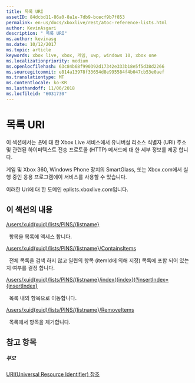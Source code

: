 ```yaml
---
title: 목록 URI
assetID: 84dcbd11-86a0-8a1e-7db9-bcecf9b7f853
permalink: en-us/docs/xboxlive/rest/atoc-reference-lists.html
author: KevinAsgari
description: " 목록 URI"
ms.author: kevinasg
ms.date: 10/12/2017
ms.topic: article
keywords: xbox live, xbox, 게임, uwp, windows 10, xbox one
ms.localizationpriority: medium
ms.openlocfilehash: 63c84b68f990392d17342e333b18e5f5d38d2266
ms.sourcegitcommit: e814a13978f33654d8e995584f4b047cb53e0aef
ms.translationtype: MT
ms.contentlocale: ko-KR
ms.lasthandoff: 11/06/2018
ms.locfileid: "6031730"
---
```

# <a name="lists-uris"></a>목록 URI
 
이 섹션에서는 *핀*에 대 한 Xbox Live 서비스에서 유니버설 리소스 식별자 (URI) 주소 및 관련된 하이퍼텍스트 전송 프로토콜 (HTTP) 메서드에 대 한 세부 정보를 제공 합니다.
 
게임 및 Xbox 360, Windows Phone 장치의 SmartGlass, 또는 Xbox.com에서 실행 중인 응용 프로그램에이 서비스를 사용할 수 있습니다.
 
이러한 Uri에 대 한 도메인 eplists.xboxlive.com입니다.
 
<a id="ID4EPB"></a>

 
## <a name="in-this-section"></a>이 섹션의 내용

[/users/xuid(xuid)/lists/PINS/{listname}](uri-usersxuidlistspinslistname.md)

&nbsp;&nbsp;항목을 목록에 액세스 합니다.

[/users/xuid(xuid)/lists/PINS/{listname}/ContainsItems](uri-usersxuidlistspinslistnamecontainsitems.md)

&nbsp;&nbsp;전체 목록을 검색 하지 않고 일련의 항목 (itemId에 의해 지정) 목록에 포함 되어 있는지 여부를 결정 합니다.

[/users/xuid(xuid)/lists/PINS/{listname}/index({index})?insertIndex={insertIndex}](uri-usersxuidlistspinslistnameindex.md)

&nbsp;&nbsp;목록 내의 항목으로 이동합니다.

[/users/xuid(xuid)/lists/PINS/{listname}/RemoveItems](uri-usersxuidlistspinslistnameremoveitems.md)

&nbsp;&nbsp;목록에서 항목을 제거합니다.
 
<a id="ID4E5B"></a>

 
## <a name="see-also"></a>참고 항목
 
<a id="ID4EAC"></a>

 
##### <a name="parent"></a>부모 

[URI(Universal Resource Identifier) 참조](../atoc-xboxlivews-reference-uris.md)

   